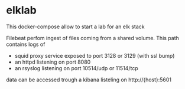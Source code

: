 elklab
======

This docker-compose allow to start a lab for an elk stack

Filebeat perfom ingest of files coming from a shared volume. This path contains logs of
- squid proxy service exposed to port 3128 or 3129 (with ssl bump)
- an httpd listening on port 8080
- an rsyslog listening on port 10514/udp or 11514/tcp

data can be accessed trough a kibana listeling on http://{host}:5601
